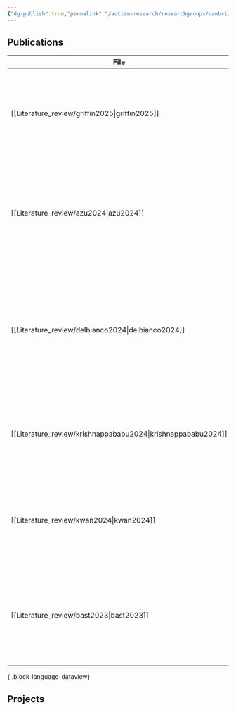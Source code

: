 ```yaml
---
{"dg-publish":true,"permalink":"/autism-research/researchgroups/cambridge/"}
---
```



## Publications

| File                                                            | title                                                                                                                                      | published | journal                                                       | Paper_type      | DOI                                                                                                 |
| --------------------------------------------------------------- | ------------------------------------------------------------------------------------------------------------------------------------------ | --------- | ------------------------------------------------------------- | --------------- | --------------------------------------------------------------------------------------------------- |
| [[Literature_review/griffin2025\|griffin2025]]               | Spatiotemporal Eye Movement Dynamics Reveal Altered Face Prioritization in Early Visual Processing Among Autistic Children                 | 2025      | Biological Psychiatry Cognitive Neuroscience and Neuroimaging | journalArticle  | <ul><li>https://www.doi.org/10.1016/j.bpsc.2024.08.017</li><li>10.1016/j.bpsc.2024.08.017</li></ul> |
| [[Literature_review/azu2024\|azu2024]]                       | Clinician–caregiver informant discrepancy is associated with sex, diagnosis age, and intervention use among autistic children              | 2024      | Autism                                                        | journalArticle  | <ul><li>https://www.doi.org/10.1177/13623613241279999</li><li>10.1177/13623613241279999</li></ul>   |
| [[Literature_review/delbianco2024\|delbianco2024]]           | Sex differences in social brain neural responses in autism temporal profiles of configural face-processing within data-driven time windows | 2024      | Scientific Reports                                            | journalArticle  | <ul><li>https://www.doi.org/10.1038/s41598-024-64387-9</li><li>10.1038/s41598-024-64387-9</li></ul> |
| [[Literature_review/krishnappababu2024\|krishnappababu2024]] | Large-scale Validation of a Scalable and Portable Behavioral Digital Screening Tool for Autism at Home                                     | 2024      | \-                                                            | conferencePaper | <ul><li>https://www.doi.org/10.1145/3613905.3650995</li><li>10.1145/3613905.3650995</li></ul>       |
| [[Literature_review/kwan2024\|kwan2024]]                     | Constrained Multivariate Functional Principal Components Analysis for Novel Outcomes in Eye-Tracking Experiments                           | 2024      | Statistics in Biosciences                                     | journalArticle  | <ul><li>https://www.doi.org/10.1007/s12561-023-09399-1</li><li>10.1007/s12561-023-09399-1</li></ul> |
| [[Literature_review/bast2023\|bast2023]]                     | Sensory salience processing moderates attenuated gazes on faces in autism spectrum disorder a case–control study                           | 2023      | Molecular Autism                                              | journalArticle  | <ul><li>https://www.doi.org/10.1186/s13229-023-00537-6</li><li>10.1186/s13229-023-00537-6</li></ul> |

{ .block-language-dataview}

## Projects